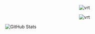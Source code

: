 
<p align="center"> <img src="https://github-readme-stats.vercel.app/api?username=sabi-31&show_icons=true&theme=synthwave" alt="vrt" /> </p>

<p align="center"> <img src="https://github-readme-stats.vercel.app/api/top-langs/?username=sabi-31&show_icons=true&layout=compact&theme=synthwave"" alt="vrt" /> </p>

  
  ![GitHub Stats](https://github-readme-stats.vercel.app/api?username=sabi-31&show_icons=true&theme=radical)
  
<br>
</div>
